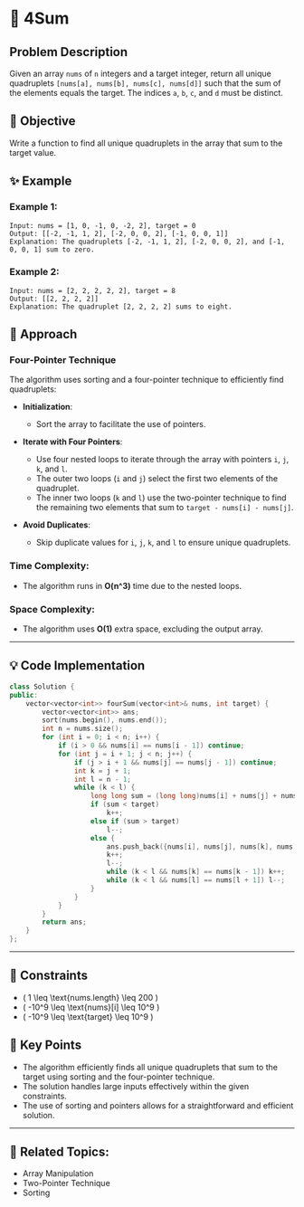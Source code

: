 # 🔢 **4Sum**

## Problem Description

Given an array `nums` of `n` integers and a target integer, return all unique quadruplets `[nums[a], nums[b], nums[c], nums[d]]` such that the sum of the elements equals the target. The indices `a`, `b`, `c`, and `d` must be distinct.

## 🎯 **Objective**

Write a function to find all unique quadruplets in the array that sum to the target value.

## ✨ **Example**

### Example 1:
```plaintext
Input: nums = [1, 0, -1, 0, -2, 2], target = 0
Output: [[-2, -1, 1, 2], [-2, 0, 0, 2], [-1, 0, 0, 1]]
Explanation: The quadruplets [-2, -1, 1, 2], [-2, 0, 0, 2], and [-1, 0, 0, 1] sum to zero.
```

### Example 2:
```plaintext
Input: nums = [2, 2, 2, 2, 2], target = 8
Output: [[2, 2, 2, 2]]
Explanation: The quadruplet [2, 2, 2, 2] sums to eight.
```

## 🚀 **Approach**

### **Four-Pointer Technique**

The algorithm uses sorting and a four-pointer technique to efficiently find quadruplets:

- **Initialization**:
  - Sort the array to facilitate the use of pointers.

- **Iterate with Four Pointers**:
  - Use four nested loops to iterate through the array with pointers `i`, `j`, `k`, and `l`.
  - The outer two loops (`i` and `j`) select the first two elements of the quadruplet.
  - The inner two loops (`k` and `l`) use the two-pointer technique to find the remaining two elements that sum to `target - nums[i] - nums[j]`.

- **Avoid Duplicates**:
  - Skip duplicate values for `i`, `j`, `k`, and `l` to ensure unique quadruplets.

### **Time Complexity**:
- The algorithm runs in **O(n^3)** time due to the nested loops.

### **Space Complexity**:
- The algorithm uses **O(1)** extra space, excluding the output array.

---

## 💡 **Code Implementation**

```cpp
class Solution {
public:
    vector<vector<int>> fourSum(vector<int>& nums, int target) {
        vector<vector<int>> ans;
        sort(nums.begin(), nums.end());
        int n = nums.size();
        for (int i = 0; i < n; i++) {
            if (i > 0 && nums[i] == nums[i - 1]) continue;
            for (int j = i + 1; j < n; j++) {
                if (j > i + 1 && nums[j] == nums[j - 1]) continue;
                int k = j + 1;
                int l = n - 1;
                while (k < l) {
                    long long sum = (long long)nums[i] + nums[j] + nums[k] + nums[l];
                    if (sum < target)
                        k++;
                    else if (sum > target)
                        l--;
                    else {
                        ans.push_back({nums[i], nums[j], nums[k], nums[l]});
                        k++;
                        l--;
                        while (k < l && nums[k] == nums[k - 1]) k++;
                        while (k < l && nums[l] == nums[l + 1]) l--;
                    }
                }
            }
        }
        return ans;
    }
};
```

---

## 🔧 **Constraints**

- \( 1 \leq \text{nums.length} \leq 200 \)
- \( -10^9 \leq \text{nums}[i] \leq 10^9 \)
- \( -10^9 \leq \text{target} \leq 10^9 \)

## 🌟 **Key Points**

- The algorithm efficiently finds all unique quadruplets that sum to the target using sorting and the four-pointer technique.
- The solution handles large inputs effectively within the given constraints.
- The use of sorting and pointers allows for a straightforward and efficient solution.

---

## 🔗 **Related Topics**:
- Array Manipulation
- Two-Pointer Technique
- Sorting